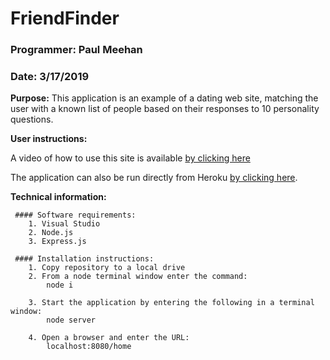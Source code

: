 # FriendFinder

### Programmer: Paul Meehan
### Date: 3/17/2019

**Purpose:**
This application is an example of a dating web site, matching the user with a known list of people based on their responses to 10 personality questions.

**User instructions:**

   A video of how to use this site is available [by clicking here](https://drive.google.com/file/d/1cOvl5DUSh4Bj8wpCT0tWGs-KYhlA_poH/view)

   The application can also be run directly from Heroku [by clicking here](https://ancient-mountain-99945.herokuapp.com/).

**Technical information:**

     #### Software requirements:
        1. Visual Studio
        2. Node.js
        3. Express.js

     #### Installation instructions:
        1. Copy repository to a local drive
        2. From a node terminal window enter the command:
            node i

        3. Start the application by entering the following in a terminal window:
            node server

        4. Open a browser and enter the URL:
            localhost:8080/home
            